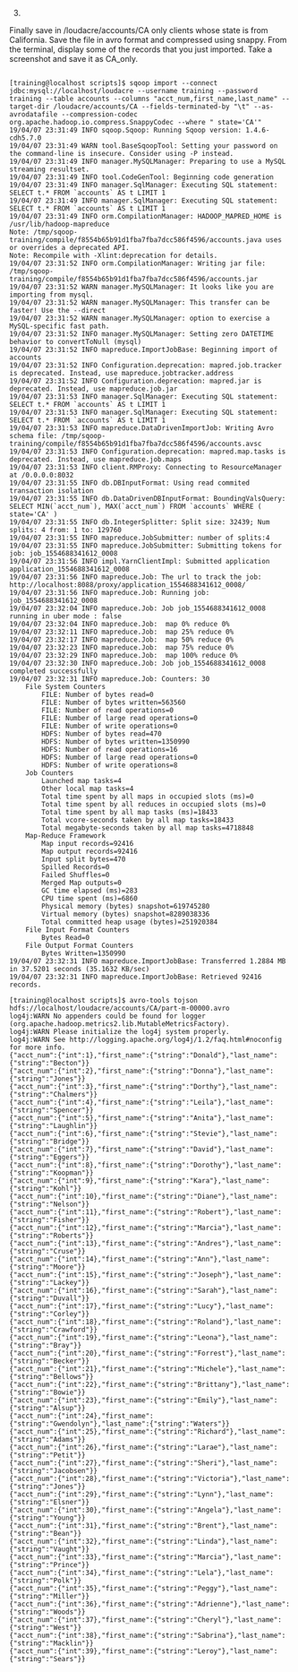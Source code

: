 

3.
Finally save in /loudacre/accounts/CA only clients whose state is from California. Save the file in avro format and compressed using snappy. From the terminal, display some of the records that you just imported. Take a screenshot and save it as CA_only.

<pre><code>
[training@localhost scripts]$ sqoop import --connect jdbc:mysql://localhost/loudacre --username training --password training --table accounts --columns "acct_num,first_name,last_name" --target-dir /loudacre/accounts/CA --fields-terminated-by "\t" --as-avrodatafile --compression-codec org.apache.hadoop.io.compress.SnappyCodec --where " state='CA'"
19/04/07 23:31:49 INFO sqoop.Sqoop: Running Sqoop version: 1.4.6-cdh5.7.0
19/04/07 23:31:49 WARN tool.BaseSqoopTool: Setting your password on the command-line is insecure. Consider using -P instead.
19/04/07 23:31:49 INFO manager.MySQLManager: Preparing to use a MySQL streaming resultset.
19/04/07 23:31:49 INFO tool.CodeGenTool: Beginning code generation
19/04/07 23:31:49 INFO manager.SqlManager: Executing SQL statement: SELECT t.* FROM `accounts` AS t LIMIT 1
19/04/07 23:31:49 INFO manager.SqlManager: Executing SQL statement: SELECT t.* FROM `accounts` AS t LIMIT 1
19/04/07 23:31:49 INFO orm.CompilationManager: HADOOP_MAPRED_HOME is /usr/lib/hadoop-mapreduce
Note: /tmp/sqoop-training/compile/f8554b65b91d1fba7fba7dcc586f4596/accounts.java uses or overrides a deprecated API.
Note: Recompile with -Xlint:deprecation for details.
19/04/07 23:31:52 INFO orm.CompilationManager: Writing jar file: /tmp/sqoop-training/compile/f8554b65b91d1fba7fba7dcc586f4596/accounts.jar
19/04/07 23:31:52 WARN manager.MySQLManager: It looks like you are importing from mysql.
19/04/07 23:31:52 WARN manager.MySQLManager: This transfer can be faster! Use the --direct
19/04/07 23:31:52 WARN manager.MySQLManager: option to exercise a MySQL-specific fast path.
19/04/07 23:31:52 INFO manager.MySQLManager: Setting zero DATETIME behavior to convertToNull (mysql)
19/04/07 23:31:52 INFO mapreduce.ImportJobBase: Beginning import of accounts
19/04/07 23:31:52 INFO Configuration.deprecation: mapred.job.tracker is deprecated. Instead, use mapreduce.jobtracker.address
19/04/07 23:31:52 INFO Configuration.deprecation: mapred.jar is deprecated. Instead, use mapreduce.job.jar
19/04/07 23:31:53 INFO manager.SqlManager: Executing SQL statement: SELECT t.* FROM `accounts` AS t LIMIT 1
19/04/07 23:31:53 INFO manager.SqlManager: Executing SQL statement: SELECT t.* FROM `accounts` AS t LIMIT 1
19/04/07 23:31:53 INFO mapreduce.DataDrivenImportJob: Writing Avro schema file: /tmp/sqoop-training/compile/f8554b65b91d1fba7fba7dcc586f4596/accounts.avsc
19/04/07 23:31:53 INFO Configuration.deprecation: mapred.map.tasks is deprecated. Instead, use mapreduce.job.maps
19/04/07 23:31:53 INFO client.RMProxy: Connecting to ResourceManager at /0.0.0.0:8032
19/04/07 23:31:55 INFO db.DBInputFormat: Using read commited transaction isolation
19/04/07 23:31:55 INFO db.DataDrivenDBInputFormat: BoundingValsQuery: SELECT MIN(`acct_num`), MAX(`acct_num`) FROM `accounts` WHERE (  state='CA' )
19/04/07 23:31:55 INFO db.IntegerSplitter: Split size: 32439; Num splits: 4 from: 1 to: 129760
19/04/07 23:31:55 INFO mapreduce.JobSubmitter: number of splits:4
19/04/07 23:31:55 INFO mapreduce.JobSubmitter: Submitting tokens for job: job_1554688341612_0008
19/04/07 23:31:56 INFO impl.YarnClientImpl: Submitted application application_1554688341612_0008
19/04/07 23:31:56 INFO mapreduce.Job: The url to track the job: http://localhost:8088/proxy/application_1554688341612_0008/
19/04/07 23:31:56 INFO mapreduce.Job: Running job: job_1554688341612_0008
19/04/07 23:32:04 INFO mapreduce.Job: Job job_1554688341612_0008 running in uber mode : false
19/04/07 23:32:04 INFO mapreduce.Job:  map 0% reduce 0%
19/04/07 23:32:11 INFO mapreduce.Job:  map 25% reduce 0%
19/04/07 23:32:17 INFO mapreduce.Job:  map 50% reduce 0%
19/04/07 23:32:23 INFO mapreduce.Job:  map 75% reduce 0%
19/04/07 23:32:29 INFO mapreduce.Job:  map 100% reduce 0%
19/04/07 23:32:30 INFO mapreduce.Job: Job job_1554688341612_0008 completed successfully
19/04/07 23:32:31 INFO mapreduce.Job: Counters: 30
	File System Counters
		FILE: Number of bytes read=0
		FILE: Number of bytes written=563560
		FILE: Number of read operations=0
		FILE: Number of large read operations=0
		FILE: Number of write operations=0
		HDFS: Number of bytes read=470
		HDFS: Number of bytes written=1350990
		HDFS: Number of read operations=16
		HDFS: Number of large read operations=0
		HDFS: Number of write operations=8
	Job Counters
		Launched map tasks=4
		Other local map tasks=4
		Total time spent by all maps in occupied slots (ms)=0
		Total time spent by all reduces in occupied slots (ms)=0
		Total time spent by all map tasks (ms)=18433
		Total vcore-seconds taken by all map tasks=18433
		Total megabyte-seconds taken by all map tasks=4718848
	Map-Reduce Framework
		Map input records=92416
		Map output records=92416
		Input split bytes=470
		Spilled Records=0
		Failed Shuffles=0
		Merged Map outputs=0
		GC time elapsed (ms)=283
		CPU time spent (ms)=6860
		Physical memory (bytes) snapshot=619745280
		Virtual memory (bytes) snapshot=8289038336
		Total committed heap usage (bytes)=251920384
	File Input Format Counters
		Bytes Read=0
	File Output Format Counters
		Bytes Written=1350990
19/04/07 23:32:31 INFO mapreduce.ImportJobBase: Transferred 1.2884 MB in 37.5201 seconds (35.1632 KB/sec)
19/04/07 23:32:31 INFO mapreduce.ImportJobBase: Retrieved 92416 records.

[training@localhost scripts]$ avro-tools tojson hdfs://localhost/loudacre/accounts/CA/part-m-00000.avro
log4j:WARN No appenders could be found for logger (org.apache.hadoop.metrics2.lib.MutableMetricsFactory).
log4j:WARN Please initialize the log4j system properly.
log4j:WARN See http://logging.apache.org/log4j/1.2/faq.html#noconfig for more info.
{"acct_num":{"int":1},"first_name":{"string":"Donald"},"last_name":{"string":"Becton"}}
{"acct_num":{"int":2},"first_name":{"string":"Donna"},"last_name":{"string":"Jones"}}
{"acct_num":{"int":3},"first_name":{"string":"Dorthy"},"last_name":{"string":"Chalmers"}}
{"acct_num":{"int":4},"first_name":{"string":"Leila"},"last_name":{"string":"Spencer"}}
{"acct_num":{"int":5},"first_name":{"string":"Anita"},"last_name":{"string":"Laughlin"}}
{"acct_num":{"int":6},"first_name":{"string":"Stevie"},"last_name":{"string":"Bridge"}}
{"acct_num":{"int":7},"first_name":{"string":"David"},"last_name":{"string":"Eggers"}}
{"acct_num":{"int":8},"first_name":{"string":"Dorothy"},"last_name":{"string":"Koopman"}}
{"acct_num":{"int":9},"first_name":{"string":"Kara"},"last_name":{"string":"Kohl"}}
{"acct_num":{"int":10},"first_name":{"string":"Diane"},"last_name":{"string":"Nelson"}}
{"acct_num":{"int":11},"first_name":{"string":"Robert"},"last_name":{"string":"Fisher"}}
{"acct_num":{"int":12},"first_name":{"string":"Marcia"},"last_name":{"string":"Roberts"}}
{"acct_num":{"int":13},"first_name":{"string":"Andres"},"last_name":{"string":"Cruse"}}
{"acct_num":{"int":14},"first_name":{"string":"Ann"},"last_name":{"string":"Moore"}}
{"acct_num":{"int":15},"first_name":{"string":"Joseph"},"last_name":{"string":"Lackey"}}
{"acct_num":{"int":16},"first_name":{"string":"Sarah"},"last_name":{"string":"Duvall"}}
{"acct_num":{"int":17},"first_name":{"string":"Lucy"},"last_name":{"string":"Corley"}}
{"acct_num":{"int":18},"first_name":{"string":"Roland"},"last_name":{"string":"Crawford"}}
{"acct_num":{"int":19},"first_name":{"string":"Leona"},"last_name":{"string":"Bray"}}
{"acct_num":{"int":20},"first_name":{"string":"Forrest"},"last_name":{"string":"Becker"}}
{"acct_num":{"int":21},"first_name":{"string":"Michele"},"last_name":{"string":"Bellows"}}
{"acct_num":{"int":22},"first_name":{"string":"Brittany"},"last_name":{"string":"Bowie"}}
{"acct_num":{"int":23},"first_name":{"string":"Emily"},"last_name":{"string":"Alsup"}}
{"acct_num":{"int":24},"first_name":{"string":"Gwendolyn"},"last_name":{"string":"Waters"}}
{"acct_num":{"int":25},"first_name":{"string":"Richard"},"last_name":{"string":"Adams"}}
{"acct_num":{"int":26},"first_name":{"string":"Larae"},"last_name":{"string":"Petit"}}
{"acct_num":{"int":27},"first_name":{"string":"Sheri"},"last_name":{"string":"Jacobsen"}}
{"acct_num":{"int":28},"first_name":{"string":"Victoria"},"last_name":{"string":"Jones"}}
{"acct_num":{"int":29},"first_name":{"string":"Lynn"},"last_name":{"string":"Elsner"}}
{"acct_num":{"int":30},"first_name":{"string":"Angela"},"last_name":{"string":"Young"}}
{"acct_num":{"int":31},"first_name":{"string":"Brent"},"last_name":{"string":"Bean"}}
{"acct_num":{"int":32},"first_name":{"string":"Linda"},"last_name":{"string":"Vaught"}}
{"acct_num":{"int":33},"first_name":{"string":"Marcia"},"last_name":{"string":"Prince"}}
{"acct_num":{"int":34},"first_name":{"string":"Lela"},"last_name":{"string":"Polk"}}
{"acct_num":{"int":35},"first_name":{"string":"Peggy"},"last_name":{"string":"Miller"}}
{"acct_num":{"int":36},"first_name":{"string":"Adrienne"},"last_name":{"string":"Woods"}}
{"acct_num":{"int":37},"first_name":{"string":"Cheryl"},"last_name":{"string":"West"}}
{"acct_num":{"int":38},"first_name":{"string":"Sabrina"},"last_name":{"string":"Macklin"}}
{"acct_num":{"int":39},"first_name":{"string":"Leroy"},"last_name":{"string":"Sears"}}
</code></pre>
